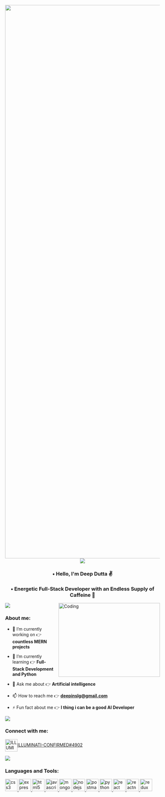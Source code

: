 <p align="center">
<img align="center" alt="Coding" width="1800" src="https://mir-s3-cdn-cf.behance.net/project_modules/fs/41cf7095746151.5e9ecde696490.gif">

<img src="https://user-images.githubusercontent.com/73097560/115834477-dbab4500-a447-11eb-908a-139a6edaec5c.gif">             

<h3 align="center" > • Hello, I'm Deep Dutta ✌️</h3>
<h3 align="center" > • Energetic Full-Stack Developer with an Endless Supply of Caffeine 🍵</h3>
<img src="https://user-images.githubusercontent.com/73097560/115834477-dbab4500-a447-11eb-908a-139a6edaec5c.gif">

<img align="right" alt="Coding" width="330" height="240" src="https://cdn.dribbble.com/users/756147/screenshots/3332605/media/f50dc45256e5da8c4658234a86d435e8.gif">


<h3 align="left">About me:</h3>

- 🔭 I’m currently working on 👉 **countless MERN projects**

- 🌱 I’m currently learning 👉 **Full-Stack Development and Python**

- 💬 Ask me about 👉 **Artificial intelligence**

- 📫 How to reach me 👉 **deepinslg@gmail.com**

- ⚡ Fun fact about me 👉 **I thing i can be a good AI Developer**

<img src="https://user-images.githubusercontent.com/73097560/115834477-dbab4500-a447-11eb-908a-139a6edaec5c.gif">

<h3 align="left">Connect with me:</h3>
<p align="left">
<a href="https://discord.gg/ILLUMINATI-CONFIRMED#4902" target="blank"><img align="center" src="https://img.icons8.com/color/512/discord-new-logo.png" alt="ILLUMINATI-CONFIRMED#4902" height="40" width="40" />ILLUMINATI-CONFIRMED#4902</a>
</p>
<img src="https://user-images.githubusercontent.com/73097560/115834477-dbab4500-a447-11eb-908a-139a6edaec5c.gif"> 
<h3 align="left">Languages and Tools:</h3>
<p align="left"> <a href="https://www.w3schools.com/css/" target="_blank" rel="noreferrer"> <img src="https://img.icons8.com/color/512/css3.png" alt="css3" width="40" height="40"/> </a> <a href="https://expressjs.com" target="_blank" rel="noreferrer"> <img src="https://img.icons8.com/office/512/express-js.png" alt="express" width="40" height="40"/> </a> <a href="https://www.w3.org/html/" target="_blank" rel="noreferrer"> <img src="https://img.icons8.com/color/512/html-5.png" alt="html5" width="40" height="40"/> </a> <a href="https://developer.mozilla.org/en-US/docs/Web/JavaScript" target="_blank" rel="noreferrer"> <img src="https://img.icons8.com/color/512/javascript.png" alt="javascript" width="40" height="40"/> </a> <a href="https://www.mongodb.com/" target="_blank" rel="noreferrer"> <img src="https://img.icons8.com/color/512/mongodb.png" alt="mongodb" width="40" height="40"/> </a> <a href="https://nodejs.org" target="_blank" rel="noreferrer"> <img src="https://img.icons8.com/color/512/nodejs.png" alt="nodejs" width="40" height="40"/> </a> <a href="https://postman.com" target="_blank" rel="noreferrer"> <img src="https://static-00.iconduck.com/assets.00/postman-icon-497x512-beb7sy75.png" alt="postman" width="40" height="40"/> </a> <a href="https://www.python.org" target="_blank" rel="noreferrer"> <img src="https://img.icons8.com/color/512/python.png" alt="python" width="40" height="40"/> </a> <a href="https://reactjs.org/" target="_blank" rel="noreferrer"> <img src="https://img.icons8.com/color/512/react-native.png" alt="react" width="40" height="40"/> </a> <a href="https://reactnative.dev/" target="_blank" rel="noreferrer"> <img src="https://img.icons8.com/color/512/react-native.png" alt="reactnative" width="40" height="40"/> </a> <a href="https://redux.js.org" target="_blank" rel="noreferrer"> <img src="https://img.icons8.com/color/512/redux.png" alt="redux" width="40" height="40"/> </a> </p>
